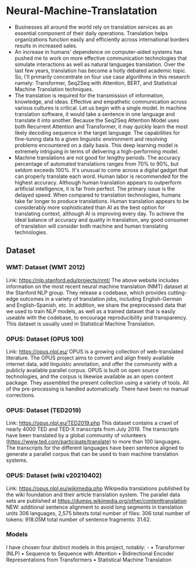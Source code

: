 # Neural-Machine-Translatation
* Businesses all around the world rely on translation services as an essential component of their daily operations. Translation helps organizations function easily and efficiently across international borders results in increased sales.
* An increase in humans' dependence on computer-aided systems has pushed me to work on more effective communication technologies that simulate interactions as well as natural languages translation. Over the last few years, translation has become a hotly debated academic topic. So, I'll primarily concentrate on four use case algorithms in this research namely: Transformer, Seq2Seq with Attention, BERT, and Statistical Machine Translation techniques.
* The translation is required for the transmission of information, knowledge, and ideas. Effective and empathetic communication across various cultures is critical. Let us begin with a single model. In machine translation software, it would take a sentence in one language and translate it into another. Because the Seq2Seq Attention Model uses both Recurrent Attention and Transformer, it may quickly learn the most likely decoding sequence in the target language. The capabilities for fine-tuning data to a given linguistic environment and resolving problems encountered on a daily basis. This deep learning model is extremely intriguing in terms of delivering a high-performing model.
* Machine translations are not good for lengthy periods. The accuracy percentage of automated translations ranges from 70% to 90%, but seldom exceeds 100%. It's unusual to come across a digital gadget that can properly translate each word. Human labor is recommended for the highest accuracy.  Although human translation appears to outperform artificial intelligence, it is far from perfect. The primary issue is the delayed speed. When compared to translation technologies, humans take far longer to produce translations. Human translation appears to be considerably more sophisticated than AI as the best option for translating context, although AI is improving every day. To achieve the ideal balance of accuracy and quality in translation, any good consumer of translation will consider both machine and human translating technologies.

## Dataset
### WMT: Dataset (WMT 2012)
Link: https://nlp.stanford.edu/projects/nmt/
The above website includes information on the most recent neural machine translation (NMT) dataset at the Stanford NLP group. They release a codebase, which provides cutting-edge outcomes in a variety of translation jobs, including English-German and English-Spanish, etc. In addition, we share the preprocessed data that we used to train NLP models, as well as a trained dataset that is easily useable with the codebase, to encourage reproducibility and transparency. This dataset is usually used in Statistical Machine Translation.

### OPUS: Dataset (OPUS 100)
Link: https://opus.nlpl.eu/
OPUS is a growing collection of web-translated literature. The OPUS project aims to convert and align freely available internet data, add linguistic annotation, and offer the community with a publicly available parallel corpus. OPUS is built on open source technologies, and the corpus is likewise available as an open content package. They assembled the present collection using a variety of tools. All of the pre-processing is handled automatically. There have been no manual corrections.

### OPUS: Dataset (TED2019)
Link: https://opus.nlpl.eu/TED2019.php
This dataset contains a crawl of nearly 4000 TED and TED-X transcripts from July 2019. The transcripts have been translated by a global community of volunteers (https://www.ted.com/participate/translate) to more than 100 languages.
The transcripts for the different languages have been sentence aligned to generate a parallel corpus that can be used to train machine translation systems.

### OPUS: Dataset (wiki v20210402)
Link: https://opus.nlpl.eu/wikimedia.php
Wikipedia translations published by the wiki foundation and their article translation system. The parallel data sets are published at https://dumps.wikimedia.org/other/contenttranslation
NEW: additional sentence alignment to avoid long segments in translation units
306 languages, 2,575 bitexts
total number of files: 306
total number of tokens: 918.05M
total number of sentence fragments: 31.62.

### Models
I have chosen four distinct models in this project, notably: -
•	Transformer (NLP)
•	Sequence to Sequence with Attention
•	Bidirectional Encoder Representations from Transformers
•	Statistical Machine Translation
